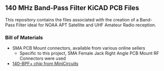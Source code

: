 ## 140 MHz Band-Pass Filter KiCAD PCB Files

This repository contains the files associated with the creation of a 
Band-Pass Filter ideal for NOAA APT Satellite and UHF Amateur Radio reception.

### Bill of Materials
- SMA PCB Mount connectors, available from various online sellers
  - Specific to this project, SMA Female Jack Right Angle PCB Mount RF Connectors were used
- [140-BPF+ chip from MiniCircuits](https://www.minicircuits.com/WebStore/dashboard.html?model=RBP-140%2B)


